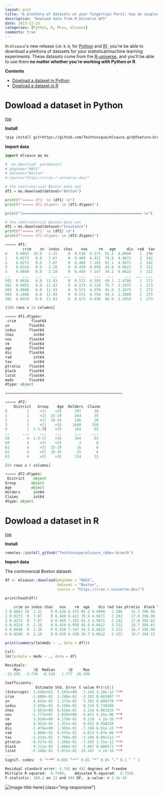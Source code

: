 ```yaml
---
layout: post
title: "A plethora of datasets at your fingertips Part2: how do couples cheat on each other?"
description: "Dowload data from R-Universe API"
date: 2023-12-25
categories: [Python, R, Misc, mlsauce]
comments: true
---
```


In `mlsauce`'s new release (`v0.9.0`, for [Python](https://github.com/Techtonique/mlsauce) and [R](https://github.com/Techtonique/mlsauce_r)), you're be able to download a plethora of datasets for your statistical/machine learning experiments. These datasets come from the [R-universe](https://r-universe.dev/search/), and you'll be able to use them **no matter whether you're working with Python or R**. 


**Contents**

<ul>
 <li> <a href="#dowload-a-dataset-in-python">Dowload a dataset in Python</a> </li>
 <li> <a href="#dowload-a-dataset-in-r">Dowload a dataset in R</a> </li>
</ul>


# Dowload a dataset in Python 

<a href="#">top</a>

**Install**

```bash
!pip install git+https://github.com/Techtonique/mlsauce.git@feature-branch
```

**Import data**

```Python
import mlsauce as ms 

# `ms.download` parameters 
# pkgname="MASS"
# dataset="Boston"
# source="https://cran.r-universe.dev/"

# the controversial Boston data set 
df1 = ms.download(dataset="Boston")

print(f"===== df1: \n {df1} \n")
print(f"===== df1.dtypes: \n {df1.dtypes}")

print("\n====================================================== \n")

# the controversial Boston data set 
df2 = ms.download(dataset="Insurance")
print(f"===== df2: \n {df2} \n")
print(f"===== df2.dtypes: \n {df2.dtypes}")
````
```Python
===== df1: 
        crim    zn  indus  chas    nox     rm   age     dis  rad  tax  ptratio   black  lstat  medv
0    0.0063  18.0   2.31     0  0.538  6.575  65.2  4.0900    1  296     15.3  396.90   4.98  24.0
1    0.0273   0.0   7.07     0  0.469  6.421  78.9  4.9671    2  242     17.8  396.90   9.14  21.6
2    0.0273   0.0   7.07     0  0.469  7.185  61.1  4.9671    2  242     17.8  392.83   4.03  34.7
3    0.0324   0.0   2.18     0  0.458  6.998  45.8  6.0622    3  222     18.7  394.63   2.94  33.4
4    0.0690   0.0   2.18     0  0.458  7.147  54.2  6.0622    3  222     18.7  396.90   5.33  36.2
..      ...   ...    ...   ...    ...    ...   ...     ...  ...  ...      ...     ...    ...   ...
501  0.0626   0.0  11.93     0  0.573  6.593  69.1  2.4786    1  273     21.0  391.99   9.67  22.4
502  0.0453   0.0  11.93     0  0.573  6.120  76.7  2.2875    1  273     21.0  396.90   9.08  20.6
503  0.0608   0.0  11.93     0  0.573  6.976  91.0  2.1675    1  273     21.0  396.90   5.64  23.9
504  0.1096   0.0  11.93     0  0.573  6.794  89.3  2.3889    1  273     21.0  393.45   6.48  22.0
505  0.0474   0.0  11.93     0  0.573  6.030  80.8  2.5050    1  273     21.0  396.90   7.88  11.9

[506 rows x 14 columns] 

===== df1.dtypes: 
 crim       float64
zn         float64
indus      float64
chas         int64
nox        float64
rm         float64
age        float64
dis        float64
rad          int64
tax          int64
ptratio    float64
black      float64
lstat      float64
medv       float64
dtype: object

====================================================== 

===== df2: 
    District   Group    Age  Holders  Claims
0         1     <1l    <25      197      38
1         1     <1l  25-29      264      35
2         1     <1l  30-35      246      20
3         1     <1l    >35     1680     156
4         1  1-1.5l    <25      284      63
..      ...     ...    ...      ...     ...
59        4  1.5-2l    >35      344      63
60        4     >2l    <25        3       0
61        4     >2l  25-29       16       6
62        4     >2l  30-35       25       8
63        4     >2l    >35      114      33

[64 rows x 5 columns] 

===== df2.dtypes: 
 District    object
Group       object
Age         object
Holders      int64
Claims       int64
dtype: object
```

# Dowload a dataset in R 

<a href="#">top</a>

**Install**

```R
remotes::install_github("Techtonique/mlsauce_r@dev-branch")
```

**Import data**

The controversial Boston dataset. 

```R
df <- mlsauce::download(pkgname = "MASS",
                        dataset = "Boston",
                        source = "https://cran.r-universe.dev/")
```

```R
print(head(df))
```

```R
    crim zn indus chas   nox    rm  age    dis rad tax ptratio  black lstat medv
1 0.0063 18  2.31    0 0.538 6.575 65.2 4.0900   1 296    15.3 396.90  4.98 24.0
2 0.0273  0  7.07    0 0.469 6.421 78.9 4.9671   2 242    17.8 396.90  9.14 21.6
3 0.0273  0  7.07    0 0.469 7.185 61.1 4.9671   2 242    17.8 392.83  4.03 34.7
4 0.0324  0  2.18    0 0.458 6.998 45.8 6.0622   3 222    18.7 394.63  2.94 33.4
5 0.0690  0  2.18    0 0.458 7.147 54.2 6.0622   3 222    18.7 396.90  5.33 36.2
6 0.0298  0  2.18    0 0.458 6.430 58.7 6.0622   3 222    18.7 394.12  5.21 28.7
```

```R
print(summary(lm(medv ~ ., data = df)))
```

```R
Call:
lm(formula = medv ~ ., data = df)

Residuals:
    Min      1Q  Median      3Q     Max 
-15.595  -2.730  -0.518   1.777  26.199 

Coefficients:
              Estimate Std. Error t value Pr(>|t|)    
(Intercept)  3.646e+01  5.103e+00   7.144 3.28e-12 ***
crim        -1.080e-01  3.286e-02  -3.287 0.001087 ** 
zn           4.642e-02  1.373e-02   3.382 0.000778 ***
indus        2.056e-02  6.150e-02   0.334 0.738288    
chas         2.687e+00  8.616e-01   3.118 0.001925 ** 
nox         -1.777e+01  3.820e+00  -4.651 4.25e-06 ***
rm           3.810e+00  4.179e-01   9.116  < 2e-16 ***
age          6.922e-04  1.321e-02   0.052 0.958230    
dis         -1.476e+00  1.995e-01  -7.398 6.01e-13 ***
rad          3.060e-01  6.635e-02   4.613 5.07e-06 ***
tax         -1.233e-02  3.760e-03  -3.280 0.001112 ** 
ptratio     -9.527e-01  1.308e-01  -7.283 1.31e-12 ***
black        9.312e-03  2.686e-03   3.467 0.000573 ***
lstat       -5.248e-01  5.072e-02 -10.347  < 2e-16 ***
---
Signif. codes:  0 ‘***’ 0.001 ‘**’ 0.01 ‘*’ 0.05 ‘.’ 0.1 ‘ ’ 1

Residual standard error: 4.745 on 492 degrees of freedom
Multiple R-squared:  0.7406,	Adjusted R-squared:  0.7338 
F-statistic: 108.1 on 13 and 492 DF,  p-value: < 2.2e-16
```

![image-title-here]({{base}}/images/t-logo2.png){:class="img-responsive"}
